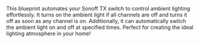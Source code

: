 This blueprint automates your Sonoff TX switch to control ambient lighting effortlessly. It turns on the ambient light if all channels are off and turns it off as soon as any channel is on. Additionally, it can automatically switch the ambient light on and off at specified times. Perfect for creating the ideal lighting atmosphere in your home!
